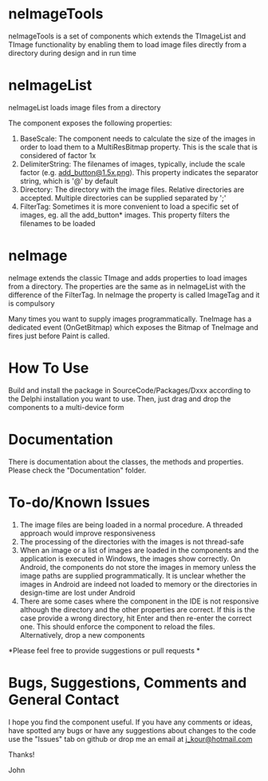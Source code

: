 # neImageTools
neImageTools is a set of components which extends the TImageList and TImage functionality by enabling them to load image files directly from a directory during design and in run time

# neImageList
neImageList loads image files from a directory

The component exposes the following properties:
1. BaseScale: The component needs to calculate the size of the images in order to load them to a MultiResBitmap property. This is the scale that is considered of factor 1x
2. DelimiterString: The filenames of images, typically, include the scale factor (e.g. add_button@1.5x.png). This property indicates the separator string, which is '@' by default
3. Directory: The directory with the image files. Relative directories are accepted. Multiple directories can be supplied separated by ';'
4. FilterTag: Sometimes it is more convenient to load a specific set of images, eg. all the add_button* images. This property filters the filenames to be loaded

# neImage
neImage extends the classic TImage and adds properties to load images from a directory. The properties are the same as in neImageList with the difference of the FilterTag. In neImage the property is called ImageTag and it is compulsory

Many times you want to supply images programmatically. TneImage has a dedicated event (OnGetBitmap) which exposes the Bitmap of TneImage and fires just before Paint is called.

# How To Use

Build and install the package in SourceCode/Packages/Dxxx according to the Delphi installation you want to use. Then, just drag and drop the components to a multi-device form


# Documentation
There is documentation about the classes, the methods and properties. Please check the "Documentation" folder.


# To-do/Known Issues

1. The image files are being loaded in a normal procedure. A threaded approach would improve responsiveness
2. The processing of the directories with the images is not thread-safe
3. When an image or a list of images are loaded in the components and the application is executed in Windows, the images show correctly. On Android, the components do not store the images in memory unless the image paths are supplied programmatically. It is unclear whether the images in Android are indeed not loaded to memory or the directories in design-time are lost under Android 
4. There are some cases where the component in the IDE is not responsive although the directory and the other properties are correct. If this is the case provide a wrong directory, hit Enter and then re-enter the correct one. This should enforce the component to reload the files. Alternatively, drop a new components

*Please feel free to provide suggestions or pull requests *

# Bugs, Suggestions, Comments and General Contact
I hope you find the component useful. If you have any comments or ideas, have spotted any bugs or have any suggestions about changes to the code use the "Issues" tab on github or drop me an email at j_kour@hotmail.com

Thanks!

John

